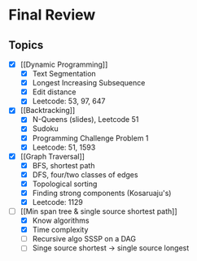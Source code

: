 # Final Review

## Topics
- [x] [[Dynamic Programming]] 
	- [x] Text Segmentation
	- [x] Longest Increasing Subsequence 
	- [x] Edit distance
	- [x] Leetcode: 53, 97, 647
- [x] [[Backtracking]]
	- [x] N-Queens (slides), Leetcode 51
	- [x] Sudoku
	- [x] Programming Challenge Problem 1
	- [x] Leetcode: 51, 1593
- [x] [[Graph Traversal]]
	- [x] BFS, shortest path
	- [x] DFS, four/two classes of edges
	- [x] Topological sorting
	- [x] Finding strong components (Kosaruaju's)
	- [x] Leetcode: 1129
- [ ] [[Min span tree & single source shortest path]]
	- [x] Know algorithms
	- [x] Time complexity
	- [ ] Recursive algo SSSP on a DAG
	- [ ] Singe source shortest $\rightarrow$ single source longest
